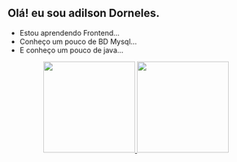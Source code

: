 

   ## Olá! eu sou adilson Dorneles.
   
- Estou aprendendo Frontend...
- Conheço um pouco de BD Mysql...
- E conheço um pouco de java...
<div align = "center">
<a href="https://github.com/AdilsonDorneles">
<img height = "180em" src = "https://github-readme-stats.vercel.app/api?username=AdilsonDorneles&show_icons=true&theme=dracula&include_all_commits=true&count_private=true" />
<img height = "180em" src = "https://github-readme-stats.vercel.app/api/top-langs/?username=AdilsonDorneles&layout=compact&langs_count=7&theme=dracula" />


